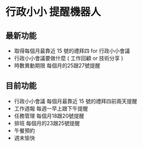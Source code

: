 # 行政小小 提醒機器人

## 最新功能
+ 取得每個月最靠近 15 號的禮拜四 for 行政小小會議
+ 行政小小會議要做什麼 ( 工作回顧 or 技術分享 )
+ 時數異動期限 每個月的25跟27號提醒

## 目前功能
- 行政小小會議 每個月最靠近 15 號的禮拜四前兩天提醒
- 工作週報 每週一早上跟下午提醒
- 任務管理 每個月18跟20號提醒
- 排班 每個月的23跟25號提醒
- 午餐預約
- 週末愉快
